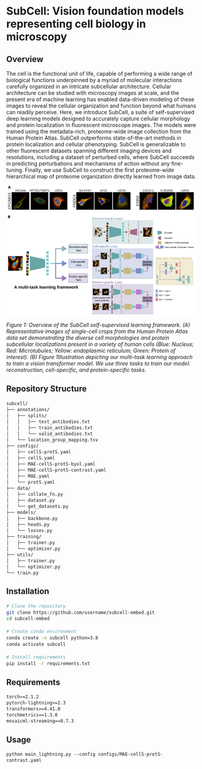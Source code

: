 # SubCell: Vision foundation models representing cell biology in microscopy    

## Overview
The cell is the functional unit of life, capable of performing a wide range of biological functions underpinned by a myriad of molecular interactions carefully organized in an intricate subcellular architecture. Cellular architecture   can be studied with microscopy images  at scale, and the present era of machine learning has enabled data-driven modeling of these images to reveal the cellular organization and function beyond what humans can readily perceive. Here, we introduce SubCell, a suite of self-supervised deep learning models designed to accurately capture cellular morphology and protein localization in fluorescent microscope images. The models were trained using the metadata-rich, proteome-wide image collection from the Human Protein Atlas. SubCell outperforms state-of-the-art  methods in protein localization and cellular phenotyping. SubCell is generalizable to other fluorescent datasets  spanning different imaging devices and resolutions, including a dataset of perturbed cells, where SubCell succeeds in predicting perturbations and mechanisms of action without any fine-tuning. Finally, we use SubCell to construct the first proteome-wide hierarchical map of proteome organization directly learned from image data.   

![](resources/arch.png)

*Figure 1: Overview of the SubCell self-supervised learning framework. (A) Representative images of single-cell crops from the Human Protein Atlas data set demonstrating the diverse cell morphologies and protein subcellular localizations present in a variety of human cells (Blue: Nucleus; Red: Microtubules; Yellow: endoplasmic reticulum; Green: Protein of interest). (B) Figure 1Illustration depicting our multi-task learning approach to train a vision transformer model. We use three tasks to train our model: reconstruction, cell-specific, and protein-specific tasks.*


## Repository Structure
```
subcell/
├── annotations/
│   ├── splits/
│   │   ├── test_antibodies.txt
│   │   ├── train_antibodies.txt
│   │   └── valid_antibodies.txt
│   └── location_group_mapping.tsv
├── configs/
│   ├── cellS-protS.yaml
│   ├── cellS.yaml
│   ├── MAE-cellS-protS-byol.yaml
│   ├── MAE-cellS-protS-contrast.yaml
│   ├── MAE.yaml
│   └── protS.yaml
├── data/
│   ├── collate_fn.py
│   ├── dataset.py
│   └── get_datasets.py
├── models/
│   ├── backbone.py
│   ├── heads.py
│   └── losses.py
├── training/
│   ├── trainer.py
│   └── optimizer.py
├── utils/
│   ├── trainer.py
│   └── optimizer.py
└── train.py

```

## Installation
```bash
# Clone the repository
git clone https://github.com/username/subcell-embed.git
cd subcell-embed

# Create conda environment
conda create -n subcell python=3.8
conda activate subcell

# Install requirements
pip install -r requirements.txt
```

## Requirements
```
torch>=2.1.2
pytorch-lightning>=2.3
transformers>=4.41.0
torchmetrics==1.3.0
mosaicml-streaming==0.7.3
```

## Usage

```
python main_lightning.py --config configs/MAE-cellS-protS-contrast.yaml
```